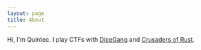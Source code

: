 ```yaml
---
layout: page
title: About
---
```


Hi, I'm Quintec. I play CTFs with [DiceGang](https://dicega.ng/) and [Crusaders of Rust](https://cor.team/).